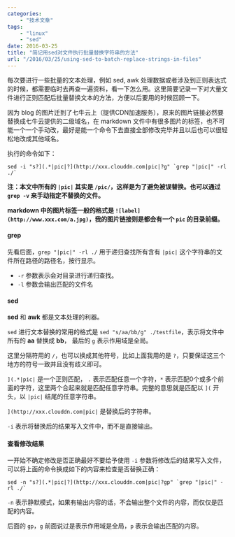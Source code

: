```yaml
---
categories:
    - "技术文章"
tags:
    - "linux"
    - "sed"
date: 2016-03-25
title: "简记用sed对文件执行批量替换字符串的方法"
url: "/2016/03/25/using-sed-to-batch-replace-strings-in-files"
---
```


每次要进行一些批量的文本处理，例如 sed, awk 处理数据或者涉及到正则表达式的时候，都需要临时去再查一遍资料，看一下怎么用。这里简要记录一下对大量文件进行正则匹配后批量替换文本的方法，方便以后要用的时候回顾一下。

<!--more-->

因为 blog 的图片迁到了七牛云上（提供CDN加速服务），原来的图片链接必然要替换成七牛云提供的二级域名，在 markdown 文件中有很多图片的标签，也不可能一个一个手动改，最好是能一个命令下去直接全部修改完毕并且以后也可以很轻松地改成其他域名。

执行的命令如下：

``sed -i "s?](.*|pic|?](http://xxx.clouddn.com|pic|?g" `grep "|pic|" -rl ./` ``

**注：本文中所有的 `|pic|` 其实是 `/pic/`，这样是为了避免被误替换。也可以通过 `grep -v` 来手动指定不替换的文件。**

**markdown 中的图片标签一般的格式是 `![label](http://www.xxx.com/a.jpg)`，我的图片链接则是都会有一个 `pic` 的目录前缀。**

#### grep

先看后面，`grep "|pic|" -rl ./` 用于递归查找所有含有 `|pic|` 这个字符串的文件所在路径的路径名，按行显示。

* `-r` 参数表示会对目录进行递归查找。
* `-l` 参数会输出匹配的文件名

#### sed

**sed** 和 **awk** 都是文本处理的利器。

`sed` 进行文本替换的常用的格式是 `sed "s/aa/bb/g" ./testfile`，表示将文件中所有的 **aa** 替换成 **bb**， 最后的 `g` 表示作用域是全局。

这里分隔符用的 `/`，也可以换成其他符号，比如上面我用的是 `?`，只要保证这三个地方的符号一致并且没有歧义即可。

`](.*|pic|` 是一个正则匹配， `.` 表示匹配任意一个字符，`*` 表示匹配0个或多个前面的字符，这里两个合起来就是匹配任意字符串。完整的意思就是匹配以 `](` 开头，以 `|pic|` 结尾的任意字符串。

`](http://xxx.clouddn.com|pic|` 是替换后的字符串。

`-i` 表示将替换后的结果写入文件中，而不是直接输出。

#### 查看修改结果

一开始不确定修改是否正确最好不要给予使用 `-i` 参数将修改后的结果写入文件，可以将上面的命令换成如下的内容来检查是否替换正确：

``sed -n "s?](.*|pic|?](http://xxx.clouddn.com|pic|?gp" `grep "|pic|" -rl ./` ``

`-n` 表示静默模式，如果有输出内容的话，不会输出整个文件的内容，而仅仅是匹配的内容。

后面的 `gp`，`g` 前面说过是表示作用域是全局，`p` 表示会输出匹配的内容。

